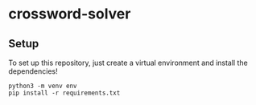 # crossword-solver


## Setup

To set up this repository, just create a virtual environment and install the
dependencies!
```
python3 -m venv env
pip install -r requirements.txt
```
